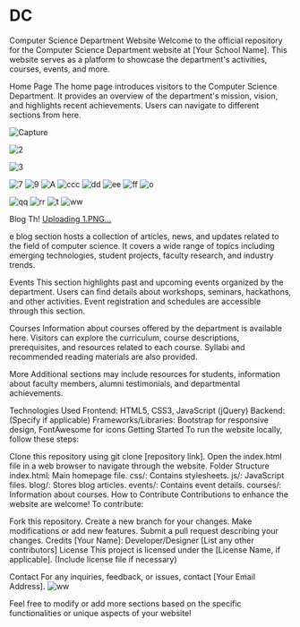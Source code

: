 # DC

Computer Science Department Website
Welcome to the official repository for the Computer Science Department website at [Your School Name]. This website serves as a platform to showcase the department's activities, courses, events, and more.

Home Page
The home page introduces visitors to the Computer Science Department. It provides an overview of the department's mission, vision, and highlights recent achievements. Users can navigate to different sections from here.

![Capture](https://github.com/josephineakakpo/DCIT_205_IA/assets/149782254/fbd4dd14-581b-4702-a462-148bbe41aac7)

![2](https://github.com/josephineakakpo/DCIT_205_IA/assets/149782254/8a482ca1-549c-4237-a015-d93265cf23e6)

![3](https://github.com/josephineakakpo/DCIT_205_IA/assets/149782254/addca31c-c888-4565-ac90-50a47205c41b)

 ![7](https://github.com/josephineakakpo/DCIT_205_IA/assets/149782254/72f68255-f517-4a5d-81f7-f7424f292a23)
![9](https://github.com/josephineakakpo/DCIT_205_IA/assets/149782254/5a6dd321-7f92-4950-af11-f5036d4b643a)
![A](https://github.com/josephineakakpo/DCIT_205_IA/assets/149782254/22dc7bc7-faa2-4308-a785-a984c9671f87)
![ccc](https://github.com/josephineakakpo/DCIT_205_IA/assets/149782254/68440918-c510-41dd-a639-6f33aa5ecaf5)
![dd](https://github.com/josephineakakpo/DCIT_205_IA/assets/149782254/290df316-c1d3-4fe0-82bb-22c71b5167ae)
![ee](https://github.com/josephineakakpo/DCIT_205_IA/assets/149782254/ed300f3b-22af-4a6f-86a6-4c3225e6ea0d)
![ff](https://github.com/josephineakakpo/DCIT_205_IA/assets/149782254/73792dbc-fc72-45da-875f-18e89a4c0bd3)
![o](https://github.com/josephineakakpo/DCIT_205_IA/assets/149782254/94311359-23f7-4756-8f7f-0d70ca0e0ccd)


![qq](https://github.com/josephineakakpo/DCIT_205_IA/assets/149782254/48c70f2b-1e34-4ebf-b234-4053c07dcdb2)
![rr](https://github.com/josephineakakpo/DCIT_205_IA/assets/149782254/09e8a165-c0d9-4724-95e8-19d5024b58fb)
![t](https://github.com/josephineakakpo/DCIT_205_IA/assets/149782254/55541e8a-1a48-4f35-b9cb-020a55860dd6)
![ww](https://github.com/josephineakakpo/DCIT_205_IA/assets/149782254/a01cb086-dd42-455a-ae68-e8cbe52a4f50)



Blog
Th!
[Uploading 1.PNG…]()



e blog section hosts a collection of articles, news, and updates related to the field of computer science. It covers a wide range of topics including emerging technologies, student projects, faculty research, and industry trends.
 
Events
This section highlights past and upcoming events organized by the department. Users can find details about workshops, seminars, hackathons, and other activities. Event registration and schedules are accessible through this section.
 
Courses
Information about courses offered by the department is available here. Visitors can explore the curriculum, course descriptions, prerequisites, and resources related to each course. Syllabi and recommended reading materials are also provided.
 
More
Additional sections may include resources for students, information about faculty members, alumni testimonials, and departmental achievements.
 
Technologies Used
Frontend: HTML5, CSS3, JavaScript (jQuery)
Backend: (Specify if applicable)
Frameworks/Libraries: Bootstrap for responsive design, FontAwesome for icons
Getting Started
To run the website locally, follow these steps:
 
Clone this repository using git clone [repository link].
Open the index.html file in a web browser to navigate through the website.
Folder Structure
index.html: Main homepage file.
css/: Contains stylesheets.
js/: JavaScript files.
blog/: Stores blog articles.
events/: Contains event details.
courses/: Information about courses.
How to Contribute
Contributions to enhance the website are welcome! To contribute:
 
Fork this repository.
Create a new branch for your changes.
Make modifications or add new features.
Submit a pull request describing your changes.
Credits
[Your Name]: Developer/Designer
[List any other contributors]
License
This project is licensed under the [License Name, if applicable]. (Include license file if necessary)
 
Contact
For any inquiries, feedback, or issues, contact [Your Email Address].
 ![ww](https://github.com/josephineakakpo/DCIT_205_IA/assets/149782254/b039a815-bef5-4a1a-aeba-fa88e119241b)

Feel free to modify or add more sections based on the specific functionalities or unique aspects of your website!

